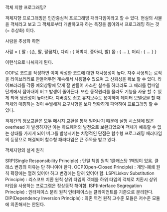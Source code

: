 객체 지향 프로그래밍?

객체지향 프로그래밍은 인간중심적 프로그래밍 패러다임이라고 할 수 있다. 
현실의 사물을 객체라고 보고 그 객체로부터 개발하고자 하는 특징을 뽑아와서 프로그래밍 하는 것(= 추상화) 이다.

사람을 추상화 하면

사람 = {
  팔 : {손, 팔, 팔꿈치},
  다리 : { 허벅지, 종아리, 발}
  몸 : { ... },
  머리 : { ... }
}

이런식으로 나눠지게 된다.

OOP로 코드를 작성하면 이미 작성한 코드에 대한 재사용성이 높다.
자주 사용되는 로직을 라이브러리로 만들어두면 계속해서 사용할수 있으며 그 신뢰성을 확보 할 수 있다.
라이브러리를 각종 예외상황에 맞게 잘 만들어 사소한 실수를 하더라도 그 에러를 컴파일 단계에서 잡아내어 버그 발생이 줄어든다.
또한 동작원리를 몰라도 기능을 사용 할 수 있게 되어 생산성이 높아진다.
디버깅도 쉽고 유지보수도 용이하며 데이터 모델링을 할 때 객체와 매핑하는 것이 수월해져 요구사항을 보다 명확하게 파악하여 프로그래밍 할 수 있다.

객체간의 정보교환은 모두 메시지 교환을 통해 일어나기 떄문에 실행 시스템에 많은 overhead 가 발생하지만 이는 하드웨어의 발전으로 보완되었으며 객체가 예측할 수 없는 상태를 가지게 되어 버그를 발생시키는 치명적인 단점은 함수형 프로그래밍 패러다임의 등장으로 해결되어 함수형 패러다임은 큰 주목을 받고 있다.

객체지향의 설계 원칙

SRP(Single Responsibility Principle) : 단일 책임 원칙
1클래스당 1책임이 있음. 클래스 변경의 이유는 단 하나여야 한다.
OCP(Open-Closed Principle) : 개방-폐쇄 원칙
확장에는 열려 있어야 하고 변경에는 닫혀 있어야 함.
LSP(Liskov Substitution Principle) : 리스코프 치환 원칙
상위 타입의 객체를 하위 타입의 객체로 치환시 상위 타입을 사용하는 프로그램은 정상동작 해야함.
ISP(Interface Segregation Principle) : 인터페이스 분리 원칙
인터페이스는 클라이언트를 기준으로 분리한다.
DIP(Dependency Inversion Principle) : 의존 역전 원칙
고수준 모듈은 저수준 모듈에 의존해서는 안된다.
